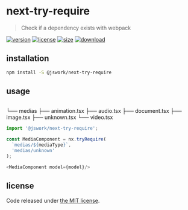 # next-try-require
> Check if a dependency exists with webpack

[![version][version-image]][version-url]
[![license][license-image]][license-url]
[![size][size-image]][size-url]
[![download][download-image]][download-url]

## installation
```bash
npm install -S @jswork/next-try-require
```

## usage
```conf
```
└── medias
    ├── animation.tsx
    ├── audio.tsx
    ├── document.tsx
    ├── image.tsx
    ├── unknown.tsx
    └── video.tsx
```js
import '@jswork/next-try-require';

const MediaComponent = nx.tryRequire(
  `medias/${mediaType}`, 
  'medias/unknown'
);

<MediaComponent model={model}/>
```

## license
Code released under [the MIT license](https://github.com/afeiship/next-try-require/blob/master/LICENSE.txt).

[version-image]: https://img.shields.io/npm/v/@jswork/next-try-require
[version-url]: https://npmjs.org/package/@jswork/next-try-require

[license-image]: https://img.shields.io/npm/l/@jswork/next-try-require
[license-url]: https://github.com/afeiship/next-try-require/blob/master/LICENSE.txt

[size-image]: https://img.shields.io/bundlephobia/minzip/@jswork/next-try-require
[size-url]: https://github.com/afeiship/next-try-require/blob/master/dist/next-try-require.min.js

[download-image]: https://img.shields.io/npm/dm/@jswork/next-try-require
[download-url]: https://www.npmjs.com/package/@jswork/next-try-require
